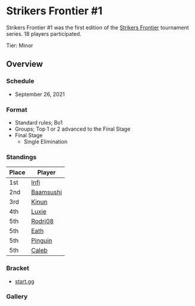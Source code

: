 # Strikers Frontier #1

Strikers Frontier #1 was the first edition of the [Strikers Frontier](sfmain.md) tournament series.
18 players participated.

Tier: Minor

## Overview

### Schedule

- September 26, 2021

### Format

- Standard rules; Bo1
- Groups; Top 1 or 2 advanced to the Final Stage
- Final Stage
  - Single Elimination

### Standings

|Place|Player|
|-|-|
|1st|[Infi](/inapedia/players/japanese/infi.md)|
|2nd|[Baamsushi](/inapedia/players/indonesian/baamsushi.md)|
|3rd|[Kinun](/inapedia/players/belgian/kinun.md)|
|4th|[Luxie](/inapedia/players/belgian/luxie.md)|
|5th|[Rodri08](/inapedia/players/peruvian/rodrift.md)|
|5th|[Eath](/inapedia/players/belgian/eath.md)|
|5th|[Pinguin](/inapedia/players/french/pinguin.md)|
|5th|[Caleb](/inapedia/players/bulgarian/caleb.md)|

### Bracket
- [start.gg](https://www.start.gg/tournament/strikers-frontier-1/details)		

### Gallery
